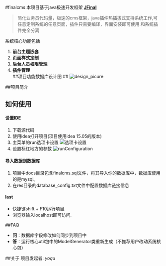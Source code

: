 
#finalcms
本项目基于java极速开发框架 **[JFinal](http://git.oschina.net/jfinal/jfinal)** 
>简化业务员代码量，极速的cms框架，java插件热插拔式支持系统工作,可任意定制系统的任意页面，插件只需要编译，界面安装即可使用.和系统插件完全分离

系统核心功能包括  
1. **前台主题嵌套**   
2. **页面样式定制**   
3. **后台人员权限管理**    
4. **插件管理**  
##项目功能数据库设计图 ##
![design_picure](https://raw.githubusercontent.com/yoqu/finalcms/master/docs/pictrues/CMS_Design_picture.png)

##项目简介


## 如何使用
#### 设置IDE
1. 下载源代码
2. 使用idea打开项目(项目使用idea 15.05的版本)
3. 主菜单的run选项卡设置
![选项卡设置](https://raw.githubusercontent.com/yoqu/finalcms/master/docs/pictrues/menu_editconfiruration.png)
4. 设置标红地方的参数
![runConfiguration](https://raw.githubusercontent.com/yoqu/finalcms/master/docs/pictrues/runConfiguration.png)

#### 导入数据到数据库
1. 项目中docs目录包含finalcms.sql文件，将其导入你的数据库中，数据库使用的是mysql。
2. 在res目录的database_config.txt文件中配置数据库链接信息

#### last
* 快捷键shift + F10运行项目.
* 浏览器输入localhost即可访问.

##FAQ
* **问**：数据库字段修改如何同步到项目中
* **答**：运行核心util包中的ModelGenerator类重新生成（不推荐用户改动系统核心包）

##关于
项目发起者: _yoqu_
